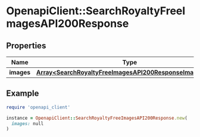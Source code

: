 # OpenapiClient::SearchRoyaltyFreeImagesAPI200Response

## Properties

| Name | Type | Description | Notes |
| ---- | ---- | ----------- | ----- |
| **images** | [**Array&lt;SearchRoyaltyFreeImagesAPI200ResponseImagesInner&gt;**](SearchRoyaltyFreeImagesAPI200ResponseImagesInner.md) |  | [optional] |

## Example

```ruby
require 'openapi_client'

instance = OpenapiClient::SearchRoyaltyFreeImagesAPI200Response.new(
  images: null
)
```

